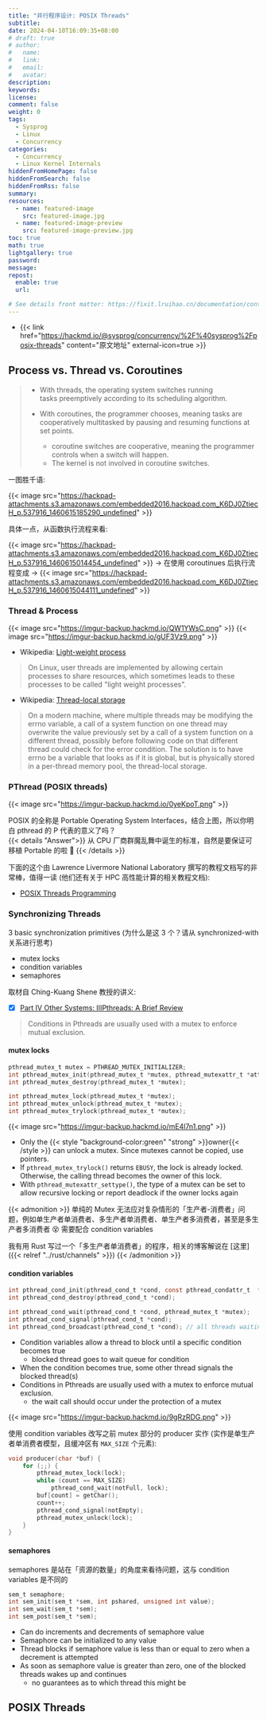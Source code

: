 ```yaml
---
title: "并行程序设计: POSIX Threads"
subtitle:
date: 2024-04-10T16:09:35+08:00
# draft: true
# author:
#   name:
#   link:
#   email:
#   avatar:
description:
keywords:
license:
comment: false
weight: 0
tags:
  - Sysprog
  - Linux
  - Concurrency
categories:
  - Concurrency
  - Linux Kernel Internals
hiddenFromHomePage: false
hiddenFromSearch: false
hiddenFromRss: false
summary:
resources:
  - name: featured-image
    src: featured-image.jpg
  - name: featured-image-preview
    src: featured-image-preview.jpg
toc: true
math: true
lightgallery: true
password:
message:
repost:
  enable: true
  url:

# See details front matter: https://fixit.lruihao.cn/documentation/content-management/introduction/#front-matter
---
```


<!--more-->

- {{< link href="https://hackmd.io/@sysprog/concurrency/%2F%40sysprog%2Fposix-threads" content="原文地址" external-icon=true >}}

## Process vs. Thread vs. Coroutines

> - With threads, the operating system switches running tasks preemptively according to its scheduling algorithm.
> 
> - With coroutines, the programmer chooses, meaning tasks are cooperatively multitasked by pausing and resuming functions at set points.
>   - coroutine switches are cooperative, meaning the programmer controls when a switch will happen.
>   - The kernel is not involved in coroutine switches.

一图胜千语:

{{< image src="https://hackpad-attachments.s3.amazonaws.com/embedded2016.hackpad.com_K6DJ0ZtiecH_p.537916_1460615185290_undefined" >}}

具体一点，从函数执行流程来看:

{{< image src="https://hackpad-attachments.s3.amazonaws.com/embedded2016.hackpad.com_K6DJ0ZtiecH_p.537916_1460615014454_undefined" >}}
$\rightarrow$ 在使用 coroutinues 后执行流程变成 $\rightarrow$
{{< image src="https://hackpad-attachments.s3.amazonaws.com/embedded2016.hackpad.com_K6DJ0ZtiecH_p.537916_1460615044111_undefined" >}}

### Thread & Process

{{< image src="https://imgur-backup.hackmd.io/QW1YWsC.png" >}}
{{< image src="https://imgur-backup.hackmd.io/gUF3Vz9.png" >}}

- Wikipedia: [Light-weight process](https://en.wikipedia.org/wiki/Light-weight_process)
> On Linux, user threads are implemented by allowing certain processes to share resources, which sometimes leads to these processes to be called "light weight processes".

- Wikipedia: [Thread-local storage](https://en.wikipedia.org/wiki/Thread-local_storage)
> On a modern machine, where multiple threads may be modifying the errno variable, a call of a system function on one thread may overwrite the value previously set by a call of a system function on a different thread, possibly before following code on that different thread could check for the error condition. The solution is to have errno be a variable that looks as if it is global, but is physically stored in a per-thread memory pool, the thread-local storage.

### PThread (POSIX threads)

{{< image src="https://imgur-backup.hackmd.io/0yeKpoT.png" >}}

POSIX 的全称是 Portable Operating System Interfaces，结合上图，所以你明白 pthread 的 P 代表的意义了吗？   
{{< details "Answer">}}
从 CPU 厂商群魔乱舞中诞生的标准，自然是要保证可移植 Portable 的啦 :rofl:
{{< /details >}}

下面的这个由 Lawrence Livermore National Laboratory 撰写的教程文档写的非常棒，值得一读 (他们还有关于 HPC 高性能计算的相关教程文档):
- [POSIX Threads Programming](https://hpc-tutorials.llnl.gov/posix/)

### Synchronizing Threads

3 basic synchronization primitives (为什么是这 3 个？请从 synchronized-with 关系进行思考)

- mutex locks
- condition variables
- semaphores

取材自 Ching-Kuang Shene 教授的讲义:

- [x] [Part IV Other Systems: IIIPthreads: A Brief Review](http://pages.mtu.edu/~shene/FORUM/Taiwan-Forum/ComputerScience/004-Concurrency/WWW/SLIDES/15-Pthreads.pdf)

> Conditions in Pthreads are usually used with a mutex to enforce mutual exclusion.

#### mutex locks

```c
pthread_mutex_t mutex = PTHREAD_MUTEX_INITIALIZER;
int pthread_mutex_init(pthread_mutex_t *mutex, pthread_mutexattr_t *attr);
int pthread_mutex_destroy(pthread_mutex_t *mutex);

int pthread_mutex_lock(pthread_mutex_t *mutex);
int pthread_mutex_unlock(pthread_mutex_t *mutex);
int pthread_mutex_trylock(pthread_mutex_t *mutex);
```

{{< image src="https://imgur-backup.hackmd.io/mE4l7n1.png" >}}

- Only the {{< style "background-color:green" "strong" >}}owner{{< /style >}} can unlock a mutex. Since mutexes cannot be copied, use pointers.
- If `pthread_mutex_trylock()` returns `EBUSY`, the lock is already locked. Otherwise, the calling thread becomes the owner of this lock.
- With `pthread_mutexattr_settype()`, the type of a mutex can be set to allow recursive locking or report deadlock if the owner locks again

{{< admonition >}}
单纯的 Mutex 无法应对复杂情形的「生产者-消费者」问题，例如单生产者单消费者、多生产者单消费者、单生产者多消费者，甚至是多生产者多消费者 :dizzy_face: 需要配合 condition variables

我有用 Rust 写过一个「多生产者单消费者」的程序，相关的博客解说在 [这里]({{< relref "../rust/channels" >}})
{{< /admonition >}}

#### condition variables

```c
int pthread_cond_init(pthread_cond_t *cond, const pthread_condattr_t  *attr);
int pthread_cond_destroy(pthread_cond_t *cond);

int pthread_cond_wait(pthread_cond_t *cond, pthread_mutex_t *mutex);
int pthread_cond_signal(pthread_cond_t *cond);
int pthread_cond_broadcast(pthread_cond_t *cond); // all threads waiting on a condition need to be woken up
```

- Condition variables allow a thread to block until a specific condition becomes true
  - blocked thread goes to wait queue for condition
- When the condition becomes true, some other thread signals the blocked thread(s)
- Conditions in Pthreads are usually used with a mutex to enforce mutual exclusion.
  - the wait call should occur under the protection of a mutex

{{< image src="https://imgur-backup.hackmd.io/9gRzRDG.png" >}}

使用 condition variables 改写之前 mutex 部分的 producer 实作 (实作是单生产者单消费者模型，且缓冲区有 `MAX_SIZE` 个元素):

```c
void producer(char *buf) {
    for (;;) {
        pthread_mutex_lock(lock);
        while (count == MAX_SIZE)
            pthread_cond_wait(notFull, lock);
        buf[count] = getChar();
        count++;
        pthread_cond_signal(notEmpty);
        pthread_mutex_unlock(lock);
    }
}
```

#### semaphores

semaphores 是站在「资源的数量」的角度来看待问题，这与 condition variables 是不同的

```c
sem_t semaphore;
int sem_init(sem_t *sem, int pshared, unsigned int value);
int sem_wait(sem_t *sem);
int sem_post(sem_t *sem);
```

- Can do increments and decrements of semaphore value
- Semaphore can be initialized to any value
- Thread blocks if semaphore value is less than or equal to zero when a decrement is attempted
- As soon as semaphore value is greater than zero, one of the blocked threads wakes up and continues
  - no guarantees as to which thread this might be

## POSIX Threads

